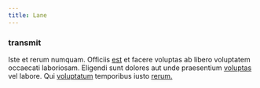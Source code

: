 ```yaml
---
title: Lane
---
```


### transmit

Iste et rerum numquam. Officiis [est](/eos/est/ut/metal.md) et facere voluptas ab libero voluptatem occaecati laboriosam. Eligendi sunt dolores aut unde praesentium [voluptas](/dolor/solid_state_liaison_lead.md) vel labore. Qui [voluptatum](/facere/temporibus/adipisci/praesentium/alley_cliff.md) temporibus iusto [rerum.](/facere/temporibus/adipisci/praesentium/alley_cliff.md)
